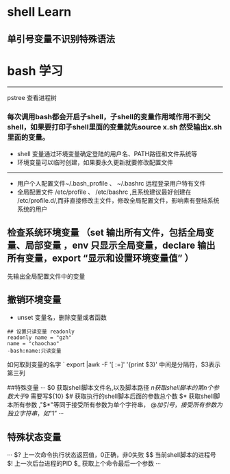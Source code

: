 # shell Learn

## 单引号变量不识别特殊语法
# bash 学习
*** 
pstree 查看进程树
### 每次调用bash都会开启子shell，子shell的变量作用域作用不到父shell，如果要打印子shell里面的变量就先source x.sh 然受输出x.sh里面的变量。

- shell 变量通过环境变量确定登陆的用户名、PATH路径和文件系统等
- 环境变量可以临时创建，如果要永久更新就要修改配置文件

***
- 用户个人配置文件~/.bash_profile 、 ~/.bashrc 远程登录用户特有文件
- 全局配置文件 /etc/profile 、 /etc/bashrc ,且系统建议最好创建在 /etc/profile.d/,而非直接修改主文件，修改全局配置文件，影响素有登陆系统系统的用户

## 检查系统环境变量 （set **输出所有文件，包括全局变量、局部变量** ，env **只显示全局变量**，declare **输出所有变量**，export “显示和设置环境变量值” ）

先输出全局配置文件中的变量

## 撤销环境变量 
- unset 变量名，删除变量或者函数

```
## 设置只读变量 readonly 
readonly name = "gzh"
name = "chaochao"
-bash:name:只读变量
```
如何取到变量的名字 
`  export |awk -F '[ :=]' '{print $3}' 中间是分隔符，$3表示第三列

##特殊变量
···
$0  获取shell脚本文件名,以及脚本路径
$n  获取shell脚本的第n个参数 大于$9 需要写${10}
$#  获取执行的shell脚本后面的参数总个数
$*  获取shell脚本所有参数 ,"$*"等同于接受所有参数为单个字符串，
$@  加引号，接受所有参数为独立字符串，如 “$1”
···

## 特殊状态变量
···
$? 上一次命令执行状态返回值，0正确，非0失败
$$ 当前shell脚本的进程号
$!  上一次后台进程的PID
$_ 获取上个命令最后一个参数
···

